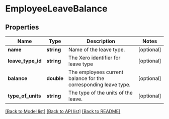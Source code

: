 # EmployeeLeaveBalance

## Properties
Name | Type | Description | Notes
------------ | ------------- | ------------- | -------------
**name** | **string** | Name of the leave type. | [optional] 
**leave_type_id** | **string** | The Xero identifier for leave type | [optional] 
**balance** | **double** | The employees current balance for the corresponding leave type. | [optional] 
**type_of_units** | **string** | The type of the units of the leave. | [optional] 

[[Back to Model list]](../README.md#documentation-for-models) [[Back to API list]](../README.md#documentation-for-api-endpoints) [[Back to README]](../README.md)


